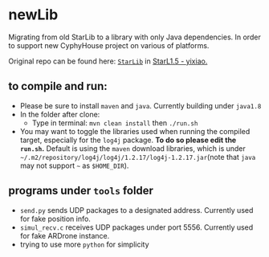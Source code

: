 # newLib
Migrating from old StarLib to a library with only Java dependencies. In order
to support new CyphyHouse project on various of platforms.

Original repo can be found here: [`StarLib`](https://github.com/detree/StarL1.5/tree/master/trunk/android/StarLib)
in [StarL1.5 - yixiao.](https://github.com/lin187/StarL1.5)

## to compile and run:
  * Please be sure to install `maven` and `java`. Currently building under `java1.8`
  * In the folder after clone:
    * Type in terminal: `mvn clean install` then `./run.sh`
  * You may want to toggle the libraries used when running the compiled target, especially for the `log4j` package.
   __To do so please edit the `run.sh`.__ Default is using the `maven` download libraries, which is under
   `~/.m2/repository/log4j/log4j/1.2.17/log4j-1.2.17.jar`(note that `java` may not support `~` as
   `$HOME_DIR`).

## programs under `tools` folder
  * `send.py` sends UDP packages to a designated address. Currently used for fake position info.
  * `simul_recv.c` receives UDP packages under port 5556. Currently used for fake ARDrone instance.
  * trying to use more `python` for simplicity